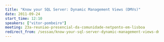 ```yaml
---
title: "Know your SQL Server: Dynamic Management Views (DMVs)"
date: 2011-09-24
start_time: 12:10
speakers: ["vitor-pombeiro"]
meeting: 23a-reuniao-presencial-da-comunidade-netponto-em-lisboa
redirect_from: /sessao/know-your-sql-server-dynamic-management-views-dmvs/
---
```



